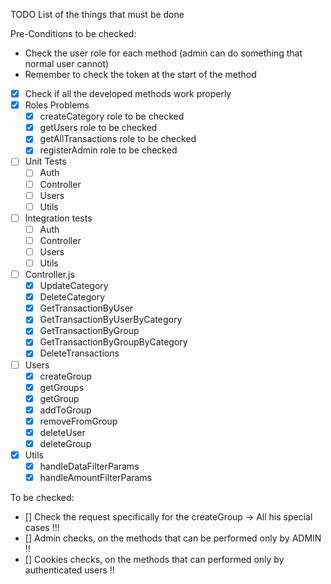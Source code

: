 TODO List of the things that must be done

Pre-Conditions to be checked:
- Check the user role for each method (admin can do something that normal user cannot)
- Remember to check the token at the start of the method

- [x] Check if all the developed methods work properly
- [x] Roles Problems 
  - [x] createCategory role to be checked
  - [x] getUsers role to be checked
  - [x] getAllTransactions role to be checked
  - [x] registerAdmin role to be checked
- [ ] Unit Tests
  - [ ] Auth
  - [ ] Controller
  - [ ] Users
  - [ ] Utils
- [ ] Integration tests
  - [ ] Auth
  - [ ] Controller
  - [ ] Users
  - [ ] Utils
- [ ] Controller.js
  - [x] UpdateCategory
  - [x] DeleteCategory
  - [x] GetTransactionByUser
  - [x] GetTransactionByUserByCategory
  - [x] GetTransactionByGroup
  - [x] GetTransactionByGroupByCategory
  - [x] DeleteTransactions
- [ ] Users
  - [x] createGroup
  - [x] getGroups
  - [x] getGroup
  - [x] addToGroup
  - [x] removeFromGroup
  - [x] deleteUser
  - [x] deleteGroup
- [x] Utils
  - [x] handleDataFilterParams
  - [x] handleAmountFilterParams

To be checked:
  - [] Check the request specifically for the createGroup -> All his special cases !!!
  - [] Admin checks, on the methods that can be performed only by ADMIN !!
  - [] Cookies checks, on the methods that can performed only by authenticated users !!